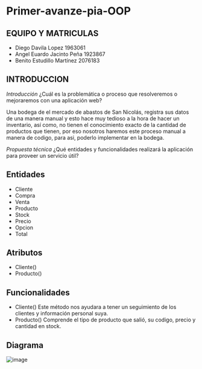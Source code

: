 # Primer-avanze-pia-OOP
**EQUIPO Y MATRICULAS** 
-      
   
 - Diego Davila Lopez                         1963061
- Angel Euardo Jacinto Peña                  1923867
- Benito Estudillo Martínez                  2076183


**INTRODUCCION**
-
*Introducción*
¿Cuál es la problemática o proceso que resolveremos o mejoraremos con una aplicación web?

Una bodega de el mercado de abastos de San Nicolás, registra sus datos de una manera manual y esto hace muy tedioso a la hora de hacer un inventario, así como, no tienen el conocimiento exacto de la cantidad de productos que tienen, por eso nosotros haremos este proceso manual a manera de codigo, para asi, poderlo implementar en la bodega.

*Propuesta técnica*
¿Qué entidades y funcionalidades realizará la aplicación para proveer un servicio útil?

## Entidades
 - Cliente
- Compra
- Venta
- Producto
- Stock
- Precio
- Opcion
- Total
## Atributos
 - Cliente()
 - Producto()
## Funcionalidades
- Cliente() Este método nos ayudara a tener un seguimiento de los clientes y información personal suya.
- Producto() Comprende el tipo de producto que salió, su codigo, precio y cantidad en stock.

## Diagrama
 ![image](https://user-images.githubusercontent.com/62929033/138392272-6570f93d-531c-4aed-b550-3b8972ea90f2.png)




